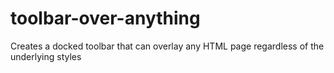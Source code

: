 # toolbar-over-anything
Creates a docked toolbar that can overlay any HTML page regardless of the underlying styles

